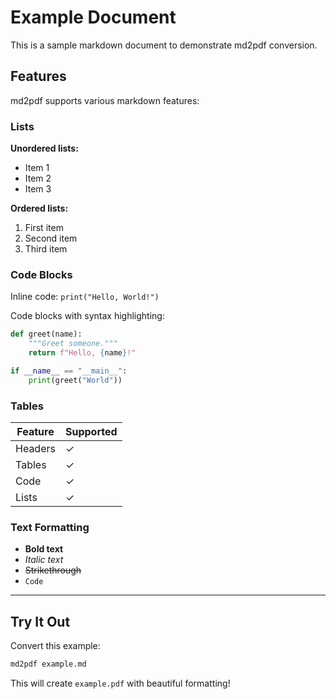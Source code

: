 # Example Document

This is a sample markdown document to demonstrate md2pdf conversion.

## Features

md2pdf supports various markdown features:

### Lists

**Unordered lists:**
- Item 1
- Item 2
- Item 3

**Ordered lists:**
1. First item
2. Second item
3. Third item

### Code Blocks

Inline code: `print("Hello, World!")`

Code blocks with syntax highlighting:

```python
def greet(name):
    """Greet someone."""
    return f"Hello, {name}!"

if __name__ == "__main__":
    print(greet("World"))
```

### Tables

| Feature | Supported |
|---------|-----------|
| Headers | ✓ |
| Tables  | ✓ |
| Code    | ✓ |
| Lists   | ✓ |

### Text Formatting

- **Bold text**
- *Italic text*
- ~~Strikethrough~~
- `Code`

---

## Try It Out

Convert this example:

```bash
md2pdf example.md
```

This will create `example.pdf` with beautiful formatting!
